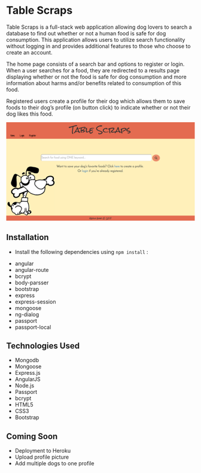 Table Scraps
============
Table Scraps is a full-stack web application allowing dog lovers to search a database to find out whether or not a human food is safe for dog consumption. This application allows users to utilize search functionality without logging in and provides additional features to those who choose to create an account.

The home page consists of a search bar and options to register or login. When a user searches for a food, they are redirected to a results page displaying whether or not the food is safe for dog consumption and more information about harms and/or benefits related to consumption of this food.

Registered users create a profile for their dog which allows them to save foods to their dog’s profile (on button click) to indicate whether or not their dog likes this food.

![homepage image](./public/images/homePageImage.jpg)

Installation
------------
* Install the following dependencies using `npm install` :
 - angular
 - angular-route
 - bcrypt
 - body-parsser
 - bootstrap
 - express
 - express-session
 - mongoose
 - ng-dialog
 - passport
 - passport-local

Technologies Used
-----------------
* Mongodb
* Mongoose
* Express.js
* AngularJS
* Node.js
* Passport
* bcrypt
* HTML5
* CSS3
* Bootstrap

Coming Soon
-----------
* Deployment to Heroku
* Upload profile picture
* Add multiple dogs to one profile
